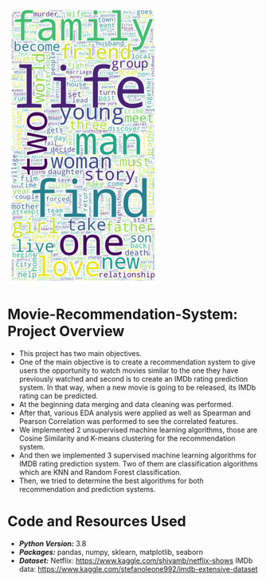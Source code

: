 ![](https://github.com/PrachiPatel15/Movie-Recommendation-System/blob/main/wordcloud(film).png)

# Movie-Recommendation-System: Project Overview
- This project has two main objectives.
- One of the main objective is to create a recommendation system to give users the opportunity to watch movies similar to the one they have previously watched and second is   to create an IMDb rating prediction system. In that way, when a new movie is going to be released, its IMDb rating can be predicted.
- At the beginning data merging and data cleaning was performed.
- After that, various EDA analysis were applied as well as Spearman and Pearson Correlation was performed to see the correlated features.
- We implemented 2 unsupervised machine learning algorithms, those  are Cosine Similarity and K-means clustering for the recommendation system.
- And then we implemented 3 supervised machine learning algorithms for IMDB rating prediction system. Two of them are classification algorithms which are KNN and Random Forest classification.
- Then, we tried to determine the best algorithms for both recommendation and prediction systems.

# Code and Resources Used
- ***Python Version:*** 3.8
- ***Packages:*** pandas, numpy, sklearn, matplotlib, seaborn
- ***Dataset:*** Netflix: https://www.kaggle.com/shivamb/netflix-shows
                 IMDb data: https://www.kaggle.com/stefanoleone992/imdb-extensive-dataset
